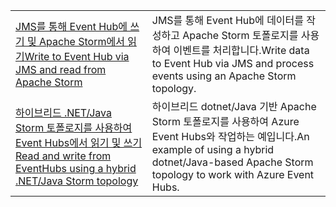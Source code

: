 |  |  |
|---------|---------|
| <span data-ttu-id="4ab22-101">[JMS를 통해 Event Hub에 쓰기 및 Apache Storm에서 읽기][1]</span><span class="sxs-lookup"><span data-stu-id="4ab22-101">[Write to Event Hub via JMS and read from Apache Storm][1]</span></span> | <span data-ttu-id="4ab22-102">JMS를 통해 Event Hub에 데이터를 작성하고 Apache Storm 토폴로지를 사용하여 이벤트를 처리합니다.</span><span class="sxs-lookup"><span data-stu-id="4ab22-102">Write data to Event Hub via JMS and process events using an Apache Storm topology.</span></span> 
| <span data-ttu-id="4ab22-103">[하이브리드 .NET/Java Storm 토폴로지를 사용하여 Event Hubs에서 읽기 및 쓰기][2]</span><span class="sxs-lookup"><span data-stu-id="4ab22-103">[Read and write from EventHubs using a hybrid .NET/Java Storm topology][2]</span></span> | <span data-ttu-id="4ab22-104">하이브리드 dotnet/Java 기반 Apache Storm 토폴로지를 사용하여 Azure Event Hubs와 작업하는 예입니다.</span><span class="sxs-lookup"><span data-stu-id="4ab22-104">An example of using a hybrid dotnet/Java-based Apache Storm topology to work with Azure Event Hubs.</span></span>

[1]: https://azure.microsoft.com/resources/samples/event-hubs-java-storm-sender-jms-receiver/
[2]: https://azure.microsoft.com/resources/samples/hdinsight-dotnet-java-storm-eventhub/